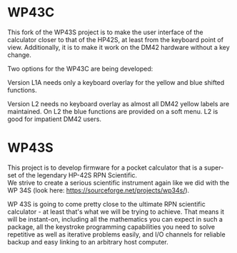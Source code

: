 # WP43C

This fork of the WP43S project is to make the user interface of the calculator closer to that of the HP42S, at least from the keyboard point of view. Additionally, it is to make it work on the DM42 hardware without a key change.

Two options for the WP43C are being developed:

  Version L1A needs only a keyboard overlay for the yellow and blue shifted functions.

  Version L2 needs no keyboard overlay as almost all DM42 yellow labels are maintained. On L2 the blue functions are provided on a soft menu. L2 is good for impatient DM42 users.


# WP43S

This project is to develop firmware for a pocket calculator that is a super-set of the legendary HP-42S RPN Scientific.  
We strive to create a serious scientific instrument again like we did with the WP 34S (look here: https://sourceforge.net/projects/wp34s/).

WP 43S is going to come pretty close to the ultimate RPN scientific calculator - at least that's what we will be trying to achieve. That means it will be instant-on, including all the mathematics you can expect in such a package, all the keystroke programming capabilities you need to solve repetitive as well as iterative problems easily, and I/O channels for reliable backup and easy linking to an arbitrary host computer.
